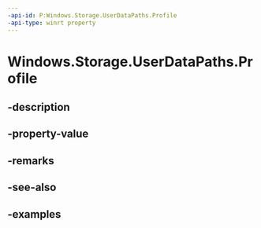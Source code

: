 ```yaml
---
-api-id: P:Windows.Storage.UserDataPaths.Profile
-api-type: winrt property
---
```


<!-- Property syntax.
public string Profile { get; }
-->

# Windows.Storage.UserDataPaths.Profile

## -description

## -property-value

## -remarks

## -see-also

## -examples

